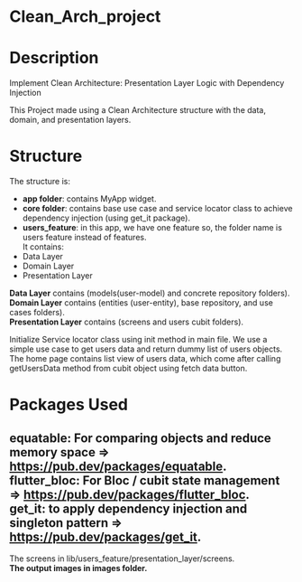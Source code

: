 # Clean_Arch_project

# Description

Implement Clean Architecture: Presentation Layer Logic with Dependency Injection

This Project made using a Clean Architecture structure with the data, domain, and presentation
layers.

# Structure

The structure is:

- **app folder**: contains MyApp widget.       
- **core folder**: contains base use case and service locator class to achieve dependency injection (using get_it package).    
- **users_feature**: in this app, we have one feature so, the folder name is users feature instead of
  features.       
  It contains:
- Data Layer    
- Domain Layer      
- Presentation Layer      

**Data Layer** contains (models(user-model) and concrete repository folders).             
**Domain Layer** contains (entities (user-entity), base repository, and use cases folders).    
**Presentation Layer** contains (screens and users cubit folders).    

Initialize Service locator class using init method in main file.
We use a simple use case to get users data and return dummy list of users objects.     
The home page contains list view of users data, which come after calling getUsersData method from
cubit object using fetch data button.    

# Packages Used

equatable: For comparing objects and reduce memory space => https://pub.dev/packages/equatable.        
flutter_bloc: For Bloc / cubit state management => https://pub.dev/packages/flutter_bloc.     
get_it: to apply dependency injection and singleton pattern => https://pub.dev/packages/get_it.
---------------------------------------------------

The screens in lib/users_feature/presentation_layer/screens.      
**The output images in images folder.**        
